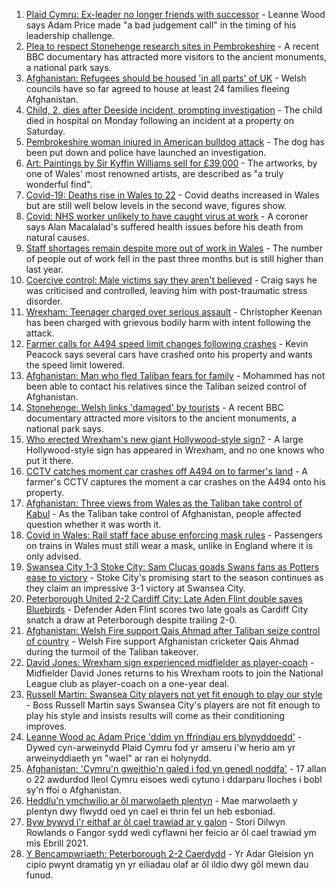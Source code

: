 1. [Plaid Cymru: Ex-leader no longer friends with successor](https://www.bbc.co.uk/news/uk-wales-politics-58159654) - Leanne Wood says Adam Price made "a bad judgement call" in the timing of his leadership challenge.
2. [Plea to respect Stonehenge research sites in Pembrokeshire](https://www.bbc.co.uk/news/uk-wales-58247235) - A recent BBC documentary has attracted more visitors to the ancient monuments, a national park says.
3. [Afghanistan: Refugees should be housed 'in all parts' of UK](https://www.bbc.co.uk/news/uk-wales-58246941) - Welsh councils have so far agreed to house at least 24 families fleeing Afghanistan.
4. [Child, 2, dies after Deeside incident, prompting investigation](https://www.bbc.co.uk/news/uk-wales-58246055) - The child died in hospital on Monday following an incident at a property on Saturday.
5. [Pembrokeshire woman injured in American bulldog attack](https://www.bbc.co.uk/news/uk-wales-58248554) - The dog has been put down and police have launched an investigation.
6. [Art: Paintings by Sir Kyffin Williams sell for £39,000](https://www.bbc.co.uk/news/uk-wales-58243611) - The artworks, by one of Wales' most renowned artists, are described as "a truly wonderful find".
7. [Covid-19: Deaths rise in Wales to 22](https://www.bbc.co.uk/news/uk-wales-58244250) - Covid deaths increased in Wales but are still well below levels in the second wave, figures show.
8. [Covid: NHS worker unlikely to have caught virus at work](https://www.bbc.co.uk/news/uk-wales-58241511) - A coroner says Alan Macalalad's suffered health issues before his death from natural causes.
9. [Staff shortages remain despite more out of work in Wales](https://www.bbc.co.uk/news/uk-wales-58241503) - The number of people out of work fell in the past three months but is still higher than last year.
10. [Coercive control: Male victims say they aren't believed](https://www.bbc.co.uk/news/uk-wales-58233300) - Craig says he was criticised and controlled, leaving him with post-traumatic stress disorder.
11. [Wrexham: Teenager charged over serious assault](https://www.bbc.co.uk/news/uk-wales-58241025) - Christopher Keenan has been charged with grievous bodily harm with intent following the attack.
12. [Farmer calls for A494 speed limit changes following crashes](https://www.bbc.co.uk/news/uk-wales-58235362) - Kevin Peacock says several cars have crashed onto his property and wants the speed limit lowered.
13. [Afghanistan: Man who fled Taliban fears for family](https://www.bbc.co.uk/news/uk-wales-58248562) - Mohammed has not been able to contact his relatives since the Taliban seized control of Afghanistan.
14. [Stonehenge: Welsh links 'damaged' by tourists](https://www.bbc.co.uk/news/uk-wales-58250138) - A recent BBC documentary attracted more visitors to the ancient monuments, a national park says.
15. [Who erected Wrexham's new giant Hollywood-style sign?](https://www.bbc.co.uk/news/uk-wales-58248494) - A large Hollywood-style sign has appeared in Wrexham, and no one knows who put it there.
16. [CCTV catches moment car crashes off A494 on to farmer's land](https://www.bbc.co.uk/news/uk-wales-58243619) - A farmer's CCTV captures the moment a car crashes on the A494 onto his property.
17. [Afghanistan: Three views from Wales as the Taliban take control of Kabul](https://www.bbc.co.uk/news/uk-wales-58238554) - As the Taliban take control of Afghanistan, people affected question whether it was worth it.
18. [Covid in Wales: Rail staff face abuse enforcing mask rules](https://www.bbc.co.uk/news/uk-wales-58205655) - Passengers on trains in Wales must still wear a mask, unlike in England where it is only advised.
19. [Swansea City 1-3 Stoke City: Sam Clucas goads Swans fans as Potters ease to victory](https://www.bbc.co.uk/sport/football/58154317) - Stoke City's promising start to the season continues as they claim an impressive 3-1 victory at Swansea City.
20. [Peterborough United 2-2 Cardiff City: Late Aden Flint double saves Bluebirds](https://www.bbc.co.uk/sport/football/58154319) - Defender Aden Flint scores two late goals as Cardiff City snatch a draw at Peterborough despite trailing 2-0.
21. [Afghanistan: Welsh Fire support Qais Ahmad after Taliban seize control of country](https://www.bbc.co.uk/sport/cricket/58249387) - Welsh Fire support Afghanistan cricketer Qais Ahmad during the turmoil of the Taliban takeover.
22. [David Jones: Wrexham sign experienced midfielder as player-coach](https://www.bbc.co.uk/sport/football/58249390) - Midfielder David Jones returns to his Wrexham roots to join the National League club as player-coach on a one-year deal.
23. [Russell Martin: Swansea City players not yet fit enough to play our style](https://www.bbc.co.uk/sport/football/58251985) - Boss Russell Martin says Swansea City's players are not fit enough to play his style and insists results will come as their conditioning improves.
24. [Leanne Wood ac Adam Price 'ddim yn ffrindiau ers blynyddoedd'](https://www.bbc.co.uk/newyddion/58234858) - Dywed cyn-arweinydd Plaid Cymru fod yr amseru i'w herio am yr arweinyddiaeth yn "wael" ar ran ei holynydd.
25. [Afghanistan: 'Cymru'n gweithio'n galed i fod yn genedl noddfa'](https://www.bbc.co.uk/newyddion/58236934) - 17 allan o 22 awdurdod lleol Cymru eisoes wedi cytuno i ddarparu lloches i bobl sy'n ffoi o Afghanistan.
26. [Heddlu'n ymchwilio ar ôl marwolaeth plentyn](https://www.bbc.co.uk/newyddion/58236939) - Mae marwolaeth y plentyn dwy flwydd oed yn cael ei thrin fel un heb esboniad.
27. [Byw bywyd i'r eithaf ar ôl cael trawiad ar y galon](https://www.bbc.co.uk/newyddion/58246235) - Stori Dilwyn Rowlands o Fangor sydd wedi cyflawni her feicio ar ôl cael trawiad ym mis Ebrill 2021.
28. [Y Bencampwriaeth: Peterborough 2-2 Caerdydd](https://www.bbc.co.uk/newyddion/58249915) - Yr Adar Gleision yn cipio pwynt dramatig yn yr eiliadau olaf ar ôl ildio dwy gôl mewn dau funud.
